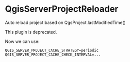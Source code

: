 # QgisServerProjectReloader

Auto reload project based on QgsProject.lastModifiedTime()

This plugin is deprecated.

Now we can use:
```
QGIS_SERVER_PROJECT_CACHE_STRATEGY=periodic
QGIS_SERVER_PROJECT_CACHE_CHECK_INTERVAL=...
```
